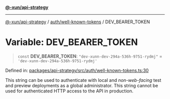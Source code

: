 [**@-xun/api-strategy**](../../../README.md)

***

[@-xun/api-strategy](../../../README.md) / [auth/well-known-tokens](../README.md) / DEV\_BEARER\_TOKEN

# Variable: DEV\_BEARER\_TOKEN

> `const` **DEV\_BEARER\_TOKEN**: `"dev-xunn-dev-294a-536h-9751-rydmj"` = `'dev-xunn-dev-294a-536h-9751-rydmj'`

Defined in: [packages/api-strategy/src/auth/well-known-tokens.ts:30](https://github.com/Xunnamius/api-utils/blob/52a8c73e7bc88df6639a2fe1c2313f726aa468a9/packages/api-strategy/src/auth/well-known-tokens.ts#L30)

This string can be used to authenticate with local and _non-web-facing_ test
and preview deployments as a global administrator. This string cannot be used
for authenticated HTTP access to the API in production.
